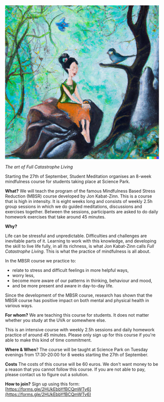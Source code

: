![DALL·E 2022-09-07 10.20.02 - an impressionist painting of a smiling woman meditating cross-legged on a stone in a forest with a cute bird](Dalle1.png)

*The art of Full Catastrophe Living*

Starting the 27th of September, Student Meditation organises an 8-week mindfulness course for students taking place at Science Park.

**What?**
We will teach the program of the famous Mindfulness Based Stress Reduction (MBSR) course developed by Jon Kabat-Zinn. This is a course that is high in intensity. It is eight weeks long and consists of weekly 2.5h group sessions in which we do guided meditations, discussions and exercises together. Between the sessions, participants are asked to do daily homework exercises that take around 45 minutes.

**Why?**

Life can be stressful and unpredictable. Difficulties and challenges are inevitable parts of it. Learning to work with this knowledge, and developing the skill to live life fully, in all its richness, is what Jon Kabat-Zinn calls *Full Catastrophe Living*. This is what the practice of mindfulness is all about.

In the MBSR course we practice to:
- relate to stress and difficult feelings in more helpful ways,
- worry less,
- become more aware of our patterns in thinking, behaviour and mood,
- and be more present and aware in day-to-day life.

Since the development of the MBSR course, research has shown that the MBSR course has positive impact on both mental and physical health in various ways. 

**For whom?**
We are teaching this course for students. It does not matter whether you study at the UVA or somewhere else.

This is an intensive course with weekly 2.5h sessions and daily homework practice of around 45 minutes. Please only sign up for this course if you're able to make this kind of time commitment.

**Where & When**?
The course will be taught at Science Park on Tuesday evenings from 17:30-20:00 for 8 weeks starting the 27th of September.

**Costs**
The costs of this course will be 60 euros. We don't want money to be a reason that you cannot follow this course. If you are not able to pay, please contact us to figure out a solution.

**How to join?**
Sign up using this form: [https://forms.gle/2HUkEbbYfBCQmWTv6](https://forms.gle/2HUkEbbYfBCQmWTv6)
